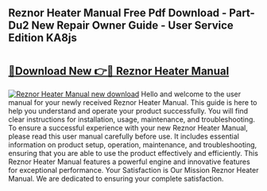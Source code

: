 ## Reznor Heater Manual Free Pdf Download - Part-Du2 New Repair Owner Guide - User Service Edition KA8js

# <h2><a href="http://bc47521.oget.top/?id=Reznor+Heater+Manual">🔗Download New 👉🔴 Reznor Heater Manual</a></h2>

[![Reznor Heater Manual new download](https://i.imgur.com/5g1atiW.png)](http://bc47521.oget.top/?id=Reznor+Heater+Manual)
Hello and welcome to the user manual for your newly received Reznor Heater Manual. This guide is here to help you understand and operate your product successfully. You will find clear instructions for installation, usage, maintenance, and troubleshooting. To ensure a successful experience with your new Reznor Heater Manual, please read this user manual carefully before use. It includes essential information on product setup, operation, maintenance, and troubleshooting, ensuring that you are able to use the product effectively and efficiently. This Reznor Heater Manual features a powerful engine and innovative features for exceptional performance. Your Satisfaction is Our Mission Reznor Heater Manual. We are dedicated to ensuring your complete satisfaction.
